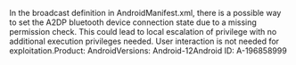 In the broadcast definition in AndroidManifest.xml, there is a possible way to set the A2DP bluetooth device connection state due to a missing permission check. This could lead to local escalation of privilege with no additional execution privileges needed. User interaction is not needed for exploitation.Product: AndroidVersions: Android-12Android ID: A-196858999